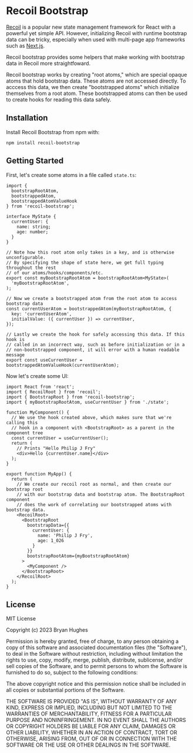 # Recoil Bootstrap

[Recoil](https://recoiljs.org/) is a popular new state management framework for
React with a powerful yet simple API. However, initializing Recoil with runtime
bootstrap data can be tricky, especially when used with multi-page app
frameworks such as [Next.js](https://nextjs.org/).

Recoil bootstrap provides some helpers that make working with bootstrap data in
Recoil more straightfoward.

Recoil bootstrap works by creating "root atoms," which are special opaque atoms
that hold bootstrap data. These atoms are not accessed directly. To acccess this
data, we then create "bootstrapped atoms" which initialize themselves from a
root atom. These bootstrapped atoms can then be used to create hooks for reading
this data safely.

## Installation

Install Recoil Bootstrap from npm with:

```
npm install recoil-bootstrap
```

## Getting Started

First, let's create some atoms in a file called `state.ts`:

```tsx
import {
  bootstrapRootAtom,
  bootstrappedAtom,
  bootstrappedAtomValueHook
} from 'recoil-bootstrap';

interface MyState {
  currentUser: {
    name: string;
    age: number;
  }
}

// Note how this root atom only takes in a key, and is otherwise unconfigurable.
// By specifying the shape of state here, we get full typing throughout the rest
// of our atoms/hooks/components/etc.
export const myBootstrapRootAtom = bootstrapRootAtom<MyState>(
  'myBootstrapRootAtom',
);

// Now we create a bootstrapped atom from the root atom to access bootstrap data
const currentUserAtom = bootstrappedAtom(myBootstrapRootAtom, {
  key: 'currentUserAtom',
  initialValue: ({ currentUser }) => currentUser,
});

// Lastly we create the hook for safely accessing this data. If this hook is
// called in an incorrect way, such as before initialization or in a
// non-bootstrapped component, it will error with a human readable message
export const useCurrentUser = bootstrappedAtomValueHook(currentUserAtom);
```

Now let's create some UI:

```tsx
import React from 'react';
import { RecoilRoot } from 'recoil';
import { BootstrapRoot } from 'recoil-bootstrap';
import { myBootstrapRootAtom, useCurrentUser } from './state';

function MyComponent() {
  // We use the hook created above, which makes sure that we're calling this
  // hook in a component with <BootstrapRoot> as a parent in the component tree
  const currentUser = useCurrentUser();
  return (
    // Prints "Hello Philip J Fry"
    <div>Hello {currentUser.name}</div>
  );
}

export function MyApp() {
  return (
    // We create our recoil root as normal, and then create our bootstrap root
    // with our bootstrap data and bootstrap atom. The BootstrapRoot component
    // does the work of correlating our bootstrapped atoms with bootstrap data.
    <RecoilRoot>
      <BootstrapRoot
        bootstrapData={{
          currentUser: {
            name: 'Philip J Fry',
            age: 1_026
          }
        }}
        bootstrapRootAtom={myBootstrapRootAtom}
      >
        <MyComponent />
      </BootstrapRoot>
    </RecoilRoot>
  );
}
```

## License

MIT License

Copyright (c) 2023 Bryan Hughes

Permission is hereby granted, free of charge, to any person obtaining a copy
of this software and associated documentation files (the "Software"), to deal
in the Software without restriction, including without limitation the rights
to use, copy, modify, merge, publish, distribute, sublicense, and/or sell
copies of the Software, and to permit persons to whom the Software is
furnished to do so, subject to the following conditions:

The above copyright notice and this permission notice shall be included in all
copies or substantial portions of the Software.

THE SOFTWARE IS PROVIDED "AS IS", WITHOUT WARRANTY OF ANY KIND, EXPRESS OR
IMPLIED, INCLUDING BUT NOT LIMITED TO THE WARRANTIES OF MERCHANTABILITY,
FITNESS FOR A PARTICULAR PURPOSE AND NONINFRINGEMENT. IN NO EVENT SHALL THE
AUTHORS OR COPYRIGHT HOLDERS BE LIABLE FOR ANY CLAIM, DAMAGES OR OTHER
LIABILITY, WHETHER IN AN ACTION OF CONTRACT, TORT OR OTHERWISE, ARISING FROM,
OUT OF OR IN CONNECTION WITH THE SOFTWARE OR THE USE OR OTHER DEALINGS IN THE
SOFTWARE.
